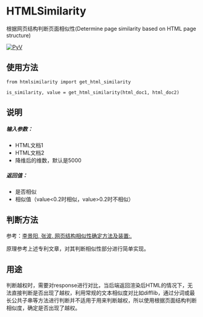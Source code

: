 # HTMLSimilarity
根据网页结构判断页面相似性(Determine page similarity based on HTML page structure)

[![PyV](https://img.shields.io/badge/python-3.7-brightgreen.svg)]()

使用方法
-----------

```
from htmlsimilarity import get_html_similarity

is_similarity, value = get_html_similarity(html_doc1, html_doc2)
```

说明
-----------

##### 输入参数：
* HTML文档1
* HTML文档2
* 降维后的维数，默认是5000

##### 返回值：
* 是否相似
* 相似值（value<0.2时相似，value>0.2时不相似）


判断方法
-----------

参考：[李景阳, 张波. 网页结构相似性确定方法及装置:.](http://cprs.patentstar.com.cn/Search/Detail?ANE=9HCC7BGA7AHACGEA7GAA8BHA5ADA9FGF8CBA9EDA9BDC9FCG)

原理参考上述专利文章，对其判断相似性部分进行简单实现。

用途
-----------

判断越权时，需要对response进行对比，当后端返回渲染后HTML的情况下，无法直接判断是否出现了越权，利用常规的文本相似度对比如difflib，通过分词或最长公共子串等方法进行判断并不适用于用来判断越权，所以使用根据页面结构判断相似度，确定是否出现了越权。